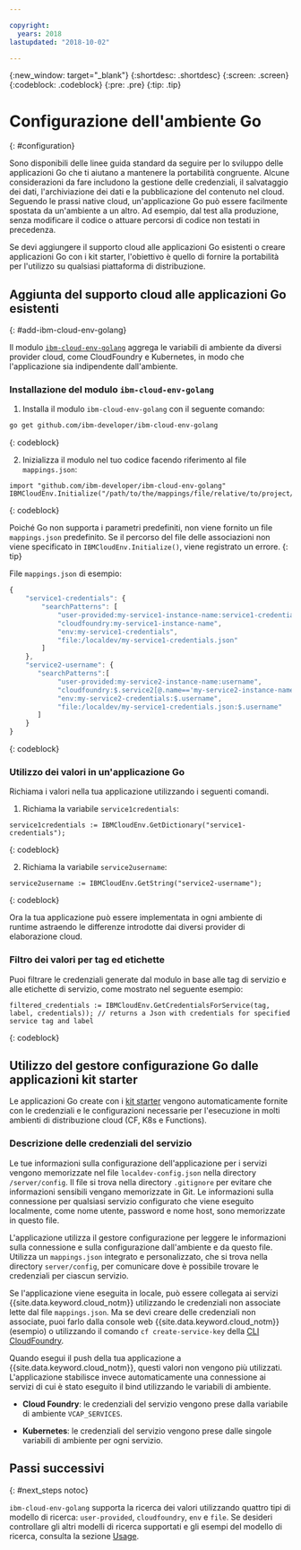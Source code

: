 ```yaml
---

copyright:
  years: 2018
lastupdated: "2018-10-02"

---
```


{:new_window: target="_blank"}
{:shortdesc: .shortdesc}
{:screen: .screen}
{:codeblock: .codeblock}
{:pre: .pre}
{:tip: .tip}

# Configurazione dell'ambiente Go
{: #configuration}

Sono disponibili delle linee guida standard da seguire per lo sviluppo delle applicazioni Go che ti aiutano a mantenere la portabilità congruente. Alcune considerazioni da fare includono la gestione delle credenziali, il salvataggio dei dati, l'archiviazione dei dati e la pubblicazione del contenuto nel cloud. Seguendo le prassi native cloud, un'applicazione Go può essere facilmente spostata da un'ambiente a un altro. Ad esempio, dal test alla produzione, senza modificare il codice o attuare percorsi di codice non testati in precedenza.

Se devi aggiungere il supporto cloud alle applicazioni Go esistenti o creare applicazioni Go con i kit starter, l'obiettivo è quello di fornire la portabilità per l'utilizzo su qualsiasi piattaforma di distribuzione. 

## Aggiunta del supporto cloud alle applicazioni Go esistenti
{: #add-ibm-cloud-env-golang}

Il modulo [`ibm-cloud-env-golang`](https://github.com/ibm-developer/ibm-cloud-env-golang) aggrega le variabili di ambiente da diversi provider cloud, come CloudFoundry e Kubernetes, in modo che l'applicazione sia indipendente dall'ambiente.

### Installazione del modulo `ibm-cloud-env-golang` 
1. Installa il modulo `ibm-cloud-env-golang` con il seguente comando:
  ```bash
  go get github.com/ibm-developer/ibm-cloud-env-golang
  ```
  {: codeblock}

2. Inizializza il modulo nel tuo codice facendo riferimento al file `mappings.json`:
  ```golang
  import "github.com/ibm-developer/ibm-cloud-env-golang"
  IBMCloudEnv.Initialize("/path/to/the/mappings/file/relative/to/project/root")
  ```
  {: codeblock}

  Poiché Go non supporta i parametri predefiniti, non viene fornito un file `mappings.json` predefinito. Se il percorso del file delle associazioni non viene specificato in `IBMCloudEnv.Initialize()`, viene registrato un errore.
  {: tip}

  File `mappings.json` di esempio:
  ```javascript
  {
      "service1-credentials": {
          "searchPatterns": [
              "user-provided:my-service1-instance-name:service1-credentials",
              "cloudfoundry:my-service1-instance-name", 
              "env:my-service1-credentials", 
              "file:/localdev/my-service1-credentials.json" 
          ]
      },
      "service2-username": {
         "searchPatterns":[
              "user-provided:my-service2-instance-name:username",
              "cloudfoundry:$.service2[@.name=='my-service2-instance-name'].credentials.username",
              "env:my-service2-credentials:$.username",
              "file:/localdev/my-service1-credentials.json:$.username"
         ]
      }
  }
  ```
  {: codeblock}

### Utilizzo dei valori in un'applicazione Go
Richiama i valori nella tua applicazione utilizzando i seguenti comandi.

1. Richiama la variabile `service1credentials`:
  ```golang
  service1credentials := IBMCloudEnv.GetDictionary("service1-credentials"); 
  ```
  {: codeblock}

2. Richiama la variabile `service2username`:
  ```golang
  service2username := IBMCloudEnv.GetString("service2-username");
  ```
  {: codeblock}

Ora la tua applicazione può essere implementata in ogni ambiente di runtime astraendo le differenze introdotte dai diversi provider di elaborazione cloud.

### Filtro dei valori per tag ed etichette 
Puoi filtrare le credenziali generate dal modulo in base alle tag di servizio e alle etichette di servizio, come mostrato nel seguente esempio: 
```golang
filtered_credentials := IBMCloudEnv.GetCredentialsForService(tag, label, credentials)); // returns a Json with credentials for specified service tag and label
```
{: codeblock}

## Utilizzo del gestore configurazione Go dalle applicazioni kit starter 
Le applicazioni Go create con i [kit starter](https://console.bluemix.net/developer/appservice/starter-kits/) vengono automaticamente fornite con le credenziali e le configurazioni necessarie per l'esecuzione in molti ambienti di distribuzione cloud (CF, K8s e Functions). 

### Descrizione delle credenziali del servizio 

Le tue informazioni sulla configurazione dell'applicazione per i servizi vengono memorizzate nel file `localdev-config.json` nella directory `/server/config`. Il file si trova nella directory `.gitignore` per evitare che informazioni sensibili vengano memorizzate in Git. Le informazioni sulla connessione per qualsiasi servizio configurato che viene eseguito localmente, come nome utente, password e nome host, sono memorizzate in questo file. 

L'applicazione utilizza il gestore configurazione per leggere le informazioni sulla connessione e sulla configurazione dall'ambiente e da questo file. Utilizza un `mappings.json` integrato e personalizzato, che si trova nella directory `server/config`, per comunicare dove è possibile trovare le credenziali per ciascun servizio. 

Se l'applicazione viene eseguita in locale, può essere collegata ai servizi {{site.data.keyword.cloud_notm}} utilizzando le credenziali non associate lette dal file `mappings.json`. Ma se devi creare delle credenziali non associate, puoi farlo dalla console web {{site.data.keyword.cloud_notm}} (esempio) o utilizzando il comando `cf create-service-key` della [CLI CloudFoundry](https://docs.cloudfoundry.org/cf-cli/).

Quando esegui il push della tua applicazione a {{site.data.keyword.cloud_notm}}, questi valori non vengono più utilizzati. L'applicazione stabilisce invece automaticamente una connessione ai servizi di cui è stato eseguito il bind utilizzando le variabili di ambiente.  

* **Cloud Foundry**: le credenziali del servizio vengono prese dalla variabile di ambiente `VCAP_SERVICES`. 

* **Kubernetes**: le credenziali del servizio vengono prese dalle singole variabili di ambiente per ogni servizio. 


## Passi successivi 
{: #next_steps notoc}

`ibm-cloud-env-golang` supporta la ricerca dei valori utilizzando quattro tipi di modello di ricerca: `user-provided`, `cloudfoundry`, `env` e `file`. Se desideri controllare gli altri modelli di ricerca supportati e gli esempi del modello di ricerca, consulta la sezione [Usage](https://github.com/ibm-developer/ibm-cloud-env-golang#usage).
